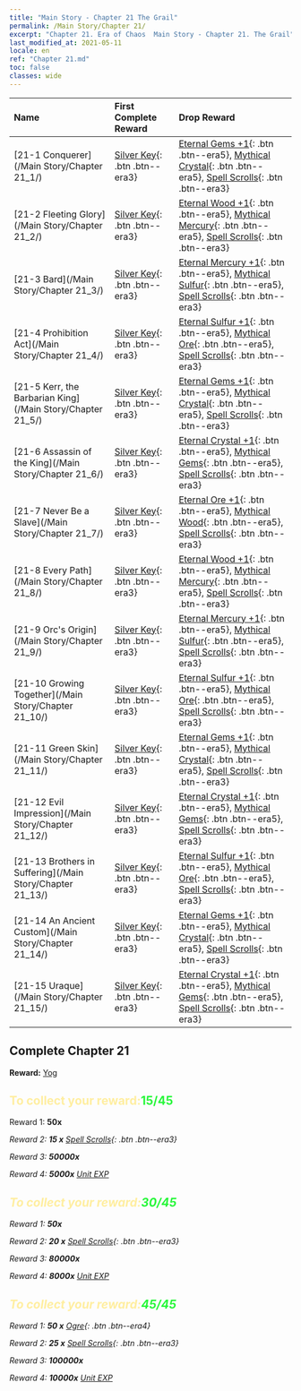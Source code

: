 ```yaml
---
title: "Main Story - Chapter 21 The Grail"
permalink: /Main Story/Chapter 21/
excerpt: "Chapter 21. Era of Chaos  Main Story - Chapter 21. The Grail"
last_modified_at: 2021-05-11
locale: en
ref: "Chapter 21.md"
toc: false
classes: wide
---
```


  | Name |  First Complete Reward | Drop Reward |
  |:------------|:------------|:------------| 
  | [21-1 Conquerer](/Main Story/Chapter 21_1/) | [Silver Key](/Items/con_693/){: .btn .btn--era3} | [Eternal Gems +1](/Items/mat_72/){: .btn .btn--era5}, [Mythical Crystal](/Items/mat_66/){: .btn .btn--era5}, [Spell Scrolls](/Items/con_694/){: .btn .btn--era3} |
  | [21-2 Fleeting Glory](/Main Story/Chapter 21_2/) | [Silver Key](/Items/con_693/){: .btn .btn--era3} | [Eternal Wood +1](/Items/mat_69/){: .btn .btn--era5}, [Mythical Mercury](/Items/mat_63/){: .btn .btn--era5}, [Spell Scrolls](/Items/con_694/){: .btn .btn--era3} |
  | [21-3 Bard](/Main Story/Chapter 21_3/) | [Silver Key](/Items/con_693/){: .btn .btn--era3} | [Eternal Mercury +1](/Items/mat_70/){: .btn .btn--era5}, [Mythical Sulfur](/Items/mat_64/){: .btn .btn--era5}, [Spell Scrolls](/Items/con_694/){: .btn .btn--era3} |
  | [21-4 Prohibition Act](/Main Story/Chapter 21_4/) | [Silver Key](/Items/con_693/){: .btn .btn--era3} | [Eternal Sulfur +1](/Items/mat_71/){: .btn .btn--era5}, [Mythical Ore](/Items/mat_61/){: .btn .btn--era5}, [Spell Scrolls](/Items/con_694/){: .btn .btn--era3} |
  | [21-5 Kerr, the Barbarian King](/Main Story/Chapter 21_5/) | [Silver Key](/Items/con_693/){: .btn .btn--era3} | [Eternal Gems +1](/Items/mat_72/){: .btn .btn--era5}, [Mythical Crystal](/Items/mat_66/){: .btn .btn--era5}, [Spell Scrolls](/Items/con_694/){: .btn .btn--era3} |
  | [21-6 Assassin of the King](/Main Story/Chapter 21_6/) | [Silver Key](/Items/con_693/){: .btn .btn--era3} | [Eternal Crystal +1](/Items/mat_73/){: .btn .btn--era5}, [Mythical Gems](/Items/mat_65/){: .btn .btn--era5}, [Spell Scrolls](/Items/con_694/){: .btn .btn--era3} |
  | [21-7 Never Be a Slave](/Main Story/Chapter 21_7/) | [Silver Key](/Items/con_693/){: .btn .btn--era3} | [Eternal Ore +1](/Items/mat_68/){: .btn .btn--era5}, [Mythical Wood](/Items/mat_62/){: .btn .btn--era5}, [Spell Scrolls](/Items/con_694/){: .btn .btn--era3} |
  | [21-8 Every Path](/Main Story/Chapter 21_8/) | [Silver Key](/Items/con_693/){: .btn .btn--era3} | [Eternal Wood +1](/Items/mat_69/){: .btn .btn--era5}, [Mythical Mercury](/Items/mat_63/){: .btn .btn--era5}, [Spell Scrolls](/Items/con_694/){: .btn .btn--era3} |
  | [21-9 Orc's Origin](/Main Story/Chapter 21_9/) | [Silver Key](/Items/con_693/){: .btn .btn--era3} | [Eternal Mercury +1](/Items/mat_70/){: .btn .btn--era5}, [Mythical Sulfur](/Items/mat_64/){: .btn .btn--era5}, [Spell Scrolls](/Items/con_694/){: .btn .btn--era3} |
  | [21-10 Growing Together](/Main Story/Chapter 21_10/) | [Silver Key](/Items/con_693/){: .btn .btn--era3} | [Eternal Sulfur +1](/Items/mat_71/){: .btn .btn--era5}, [Mythical Ore](/Items/mat_61/){: .btn .btn--era5}, [Spell Scrolls](/Items/con_694/){: .btn .btn--era3} |
  | [21-11 Green Skin](/Main Story/Chapter 21_11/) | [Silver Key](/Items/con_693/){: .btn .btn--era3} | [Eternal Gems +1](/Items/mat_72/){: .btn .btn--era5}, [Mythical Crystal](/Items/mat_66/){: .btn .btn--era5}, [Spell Scrolls](/Items/con_694/){: .btn .btn--era3} |
  | [21-12 Evil Impression](/Main Story/Chapter 21_12/) | [Silver Key](/Items/con_693/){: .btn .btn--era3} | [Eternal Crystal +1](/Items/mat_73/){: .btn .btn--era5}, [Mythical Gems](/Items/mat_65/){: .btn .btn--era5}, [Spell Scrolls](/Items/con_694/){: .btn .btn--era3} |
  | [21-13 Brothers in Suffering](/Main Story/Chapter 21_13/) | [Silver Key](/Items/con_693/){: .btn .btn--era3} | [Eternal Sulfur +1](/Items/mat_71/){: .btn .btn--era5}, [Mythical Ore](/Items/mat_61/){: .btn .btn--era5}, [Spell Scrolls](/Items/con_694/){: .btn .btn--era3} |
  | [21-14 An Ancient Custom](/Main Story/Chapter 21_14/) | [Silver Key](/Items/con_693/){: .btn .btn--era3} | [Eternal Gems +1](/Items/mat_72/){: .btn .btn--era5}, [Mythical Crystal](/Items/mat_66/){: .btn .btn--era5}, [Spell Scrolls](/Items/con_694/){: .btn .btn--era3} |
  | [21-15 Uraque](/Main Story/Chapter 21_15/) | [Silver Key](/Items/con_693/){: .btn .btn--era3} | [Eternal Crystal +1](/Items/mat_73/){: .btn .btn--era5}, [Mythical Gems](/Items/mat_65/){: .btn .btn--era5}, [Spell Scrolls](/Items/con_694/){: .btn .btn--era3} |


## Complete Chapter 21

 **Reward:** [Yog](/heroes/Yog/)



## <span style="color: #ffeea0">To collect your reward:</span><span style="color: #27f73a">15/45</span>

 Reward 1:  **50x** <i class="fas fa-gem"/>

 Reward 2: **15 x** [Spell Scrolls](/Items/con_694/){: .btn .btn--era3}

 Reward 3:  **50000x** <i class="fas fa-coins"/>

 Reward 4:  **5000x** [Unit EXP](/Items/con_902/)



## <span style="color: #ffeea0">To collect your reward:</span><span style="color: #27f73a">30/45</span>

 Reward 1:  **50x** <i class="fas fa-gem"/>

 Reward 2: **20 x** [Spell Scrolls](/Items/con_694/){: .btn .btn--era3}

 Reward 3:  **80000x** <i class="fas fa-coins"/>

 Reward 4:  **8000x** [Unit EXP](/Items/con_902/)



## <span style="color: #ffeea0">To collect your reward:</span><span style="color: #27f73a">45/45</span>

 Reward 1: **50 x** [Ogre](/Items/unt_220/){: .btn .btn--era4}

 Reward 2: **25 x** [Spell Scrolls](/Items/con_694/){: .btn .btn--era3}

 Reward 3:  **100000x** <i class="fas fa-coins"/>

 Reward 4:  **10000x** [Unit EXP](/Items/con_902/)

